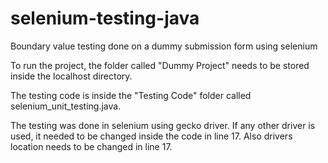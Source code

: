 # selenium-testing-java
Boundary value testing done on a dummy submission form using selenium

To run the project, the folder called "Dummy Project" needs to be stored inside the localhost directory.

The testing code is inside the "Testing Code" folder called selenium_unit_testing.java.

The testing was done in selenium using gecko driver. If any other driver is used, it needed to be changed inside the code in line 17. Also drivers location needs to be changed in line 17.
